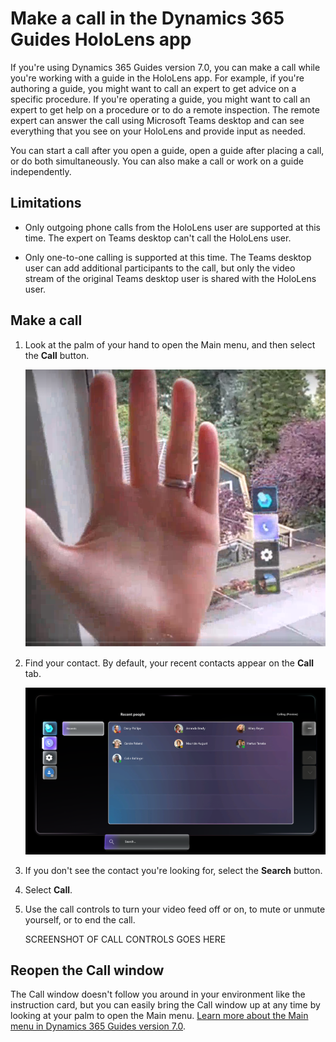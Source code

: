 # Make a call in the Dynamics 365 Guides HoloLens app

If you're using Dynamics 365 Guides version 7.0, you can make a call while you're working with a guide in the HoloLens app. For example, if you're authoring a guide, you might want to call an expert to get advice on a specific procedure. If you're operating a guide, you might want to call an expert to get help on a procedure or to do a remote inspection. The remote expert can answer the call using Microsoft Teams desktop and can see everything that you see on your HoloLens and provide input as needed. 

You can start a call after you open a guide, open a guide after placing a call, or do both simultaneously. You can also make a call or work on a guide independently.

## Limitations

- Only outgoing phone calls from the HoloLens user are supported at this time. The expert on Teams desktop can't call the HoloLens user.

- Only one-to-one calling is supported at this time. The Teams desktop user can add additional participants to the call, but only the video stream of the original Teams desktop user is shared with the HoloLens user.

## Make a call

1. Look at the palm of your hand to open the Main menu, and then select the **Call** button.

    ![Screen shot of hand and Main menu.](media/main-menu.PNG "Screen shot of hand and Main menu")
    
2. Find your contact. By default, your recent contacts appear on the **Call** tab. 

    ![Screen shot of Call submenu.](media/main-menu-call-submenu.PNG "Screen shot of Call submenu")
    
3. If you don't see the contact you're looking for, select the **Search** button. 

4. Select **Call**.

5. Use the call controls to turn your video feed off or on, to mute or unmute yourself, or to end the call.

    SCREENSHOT OF CALL CONTROLS GOES HERE
    
## Reopen the Call window

The Call window doesn't follow you around in your environment like the instruction card, but you can easily bring the Call window up at any time by looking at your palm to open the Main menu. [Learn more about the Main menu in Dynamics 365 Guides version 7.0](main-menu.md).
